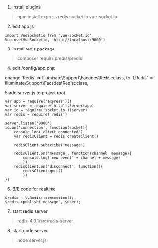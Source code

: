 1. install plugins
> npm install express redis socket.io vue-socket.io
2. edit app.js
````
import VueSocketio from 'vue-socket.io'
Vue.use(VueSocketio, 'http://localhost:9000')

````
3. install redis package:
> composer require predis/predis

4. edit  /config/app.php:

change 'Redis' => Illuminate\Support\Facades\Redis::class,
to 'LRedis' => Illuminate\Support\Facades\Redis::class,

5.add server.js to project root

````
var app = require('express')()
var server = require('http').Server(app)
var io = require('socket.io')(server)
var redis = require('redis')

server.listen('9900')
io.on('connection', function(socket){
    console.log('client connected')
    var redisClient = redis.createClient()

    redisClient.subscribe('message')

    redisClient.on('message', function(channel, message){
        console.log('new event' + channel + message)
        })
    redisClient.on('disconnect', function(){
        redisClient.quit()
        })
})

````

6. B/E code for realtime
````
$redis = \LRedis::connection();
$redis->publish('message', $user);

````
7. start redis server
> redis-4.0.1/src/redis-server

8. start node server
> node server.js
